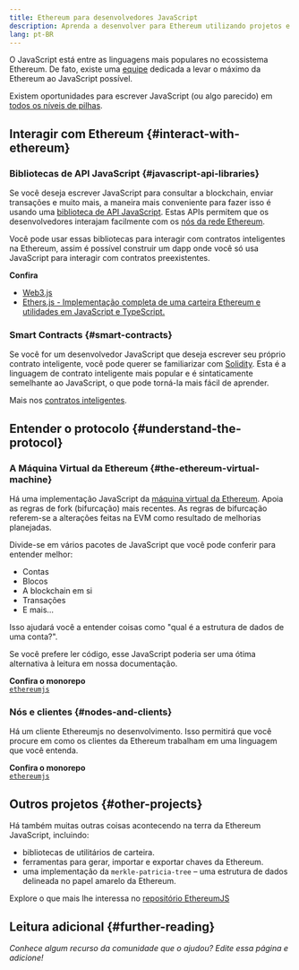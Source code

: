 ```yaml
---
title: Ethereum para desenvolvedores JavaScript
description: Aprenda a desenvolver para Ethereum utilizando projetos e ferramentas baseados em JavaScript.
lang: pt-BR
---
```


O JavaScript está entre as linguagens mais populares no ecossistema Ethereum. De fato, existe uma [equipe](https://github.com/ethereumjs) dedicada a levar o máximo da Ethereum ao JavaScript possível.

Existem oportunidades para escrever JavaScript (ou algo parecido) em [todos os níveis de pilhas](/developers/docs/ethereum-stack/).

## Interagir com Ethereum {#interact-with-ethereum}

### Bibliotecas de API JavaScript {#javascript-api-libraries}

Se você deseja escrever JavaScript para consultar a blockchain, enviar transações e muito mais, a maneira mais conveniente para fazer isso é usando uma [biblioteca de API JavaScript](/developers/docs/apis/javascript/). Estas APIs permitem que os desenvolvedores interajam facilmente com os [nós da rede Ethereum](/developers/docs/nodes-and-clients/).

Você pode usar essas bibliotecas para interagir com contratos inteligentes na Ethereum, assim é possível construir um dapp onde você só usa JavaScript para interagir com contratos preexistentes.

**Confira**

- [Web3.js](https://web3js.readthedocs.io/)
- [Ethers.js - Implementação completa de uma carteira Ethereum e utilidades em JavaScript e TypeScript.](https://docs.ethers.io/)

### Smart Contracts {#smart-contracts}

Se você for um desenvolvedor JavaScript que deseja escrever seu próprio contrato inteligente, você pode querer se familiarizar com [Solidity](https://solidity.readthedocs.io). Esta é a linguagem de contrato inteligente mais popular e é sintaticamente semelhante ao JavaScript, o que pode torná-la mais fácil de aprender.

Mais nos [contratos inteligentes](/developers/docs/smart-contracts/).

## Entender o protocolo {#understand-the-protocol}

### A Máquina Virtual da Ethereum {#the-ethereum-virtual-machine}

Há uma implementação JavaScript da [máquina virtual da Ethereum](/developers/docs/evm/). Apoia as regras de fork (bifurcação) mais recentes. As regras de bifurcação referem-se a alterações feitas na EVM como resultado de melhorias planejadas.

Divide-se em vários pacotes de JavaScript que você pode conferir para entender melhor:

- Contas
- Blocos
- A blockchain em si
- Transações
- E mais...

Isso ajudará você a entender coisas como "qual é a estrutura de dados de uma conta?".

Se você prefere ler código, esse JavaScript poderia ser uma ótima alternativa à leitura em nossa documentação.

**Confira o monorepo**  
[`ethereumjs`](https://github.com/ethereumjs/ethereumjs-vm)

### Nós e clientes {#nodes-and-clients}

Há um cliente Ethereumjs no desenvolvimento. Isso permitirá que você procure em como os clientes da Ethereum trabalham em uma linguagem que você entenda.

**Confira o monorepo**  
[`ethereumjs`](https://github.com/ethereumjs/ethereumjs-client)

## Outros projetos {#other-projects}

Há também muitas outras coisas acontecendo na terra da Ethereum JavaScript, incluindo:

- bibliotecas de utilitários de carteira.
- ferramentas para gerar, importar e exportar chaves da Ethereum.
- uma implementação da `merkle-patricia-tree` – uma estrutura de dados delineada no papel amarelo da Ethereum.

Explore o que mais lhe interessa no [repositório EthereumJS](https://github.com/ethereumjs)

## Leitura adicional {#further-reading}

_Conhece algum recurso da comunidade que o ajudou? Edite essa página e adicione!_
